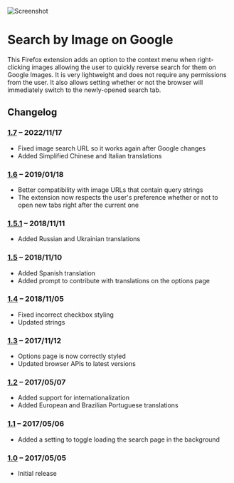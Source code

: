 ![Screenshot](./screenshot.png)

# Search by Image on Google
This Firefox extension adds an option to the context menu when right-clicking images allowing the user to quickly reverse search for them on Google Images. It is very lightweight and does not require any permissions from the user. It also allows setting whether or not the browser will immediately switch to the newly-opened search tab.

## Changelog

### [1.7] – 2022/11/17
- Fixed image search URL so it works again after Google changes
- Added Simplified Chinese and Italian translations

### [1.6] – 2019/01/18
- Better compatibility with image URLs that contain query strings
- The extension now respects the user's preference whether or not to open new tabs right after the current one

### [1.5.1] – 2018/11/11
- Added Russian and Ukrainian translations

### [1.5] – 2018/11/10
- Added Spanish translation
- Added prompt to contribute with translations on the options page

### [1.4] – 2018/11/05
- Fixed incorrect checkbox styling
- Updated strings

### [1.3] – 2017/11/12
- Options page is now correctly styled
- Updated browser APIs to latest versions

### [1.2] – 2017/05/07
- Added support for internationalization
- Added European and Brazilian Portuguese translations

### [1.1] – 2017/05/06
- Added a setting to toggle loading the search page in the background

### [1.0] – 2017/05/05
- Initial release

[1.0]: https://github.com/Sukigu/search-by-image-on-google/releases/tag/v1.0
[1.1]: https://github.com/Sukigu/search-by-image-on-google/releases/tag/v1.1
[1.2]: https://github.com/Sukigu/search-by-image-on-google/releases/tag/v1.2
[1.3]: https://github.com/Sukigu/search-by-image-on-google/releases/tag/v1.3
[1.4]: https://github.com/Sukigu/search-by-image-on-google/releases/tag/v1.4
[1.5]: https://github.com/Sukigu/search-by-image-on-google/releases/tag/v1.5
[1.5.1]: https://github.com/Sukigu/search-by-image-on-google/releases/tag/v1.5.1
[1.6]: https://github.com/Sukigu/search-by-image-on-google/releases/tag/v1.6
[1.7]: https://github.com/Sukigu/search-by-image-on-google/releases/tag/v1.7
